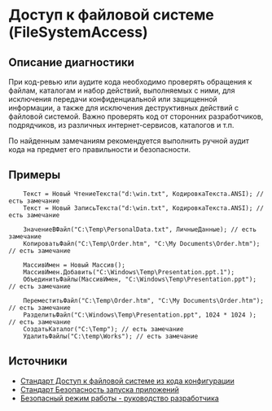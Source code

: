 # Доступ к файловой системе (FileSystemAccess)

<!-- Блоки выше заполняются автоматически, не трогать -->
## Описание диагностики
<!-- Описание диагностики заполняется вручную. Необходимо понятным языком описать смысл и схему работу -->
При код-ревью или аудите кода необходимо проверять обращения к файлам, каталогам и набор действий, выполняемых с ними, для исключения передачи конфиденциальной или защищенной информации, а также для исключения деструктивных действий с файловой системой.
Важно проверять код от сторонних разработчиков, подрядчиков, из различных интернет-сервисов, каталогов и т.п.

По найденным замечаниям рекомендуется выполнить ручной аудит кода на предмет его правильности и безопасности.

## Примеры
<!-- В данном разделе приводятся примеры, на которые диагностика срабатывает, а также можно привести пример, как можно исправить ситуацию -->
```bsl
    Текст = Новый ЧтениеТекста("d:\win.txt", КодировкаТекста.ANSI); // есть замечание
    Текст = Новый ЗаписьТекста("d:\win.txt", КодировкаТекста.ANSI); // есть замечание

    ЗначениеВФайл("C:\Temp\PersonalData.txt", ЛичныеДанные); // есть замечание
    КопироватьФайл("C:\Temp\Order.htm", "C:\My Documents\Order.htm"); // есть замечание

    МассивИмен = Новый Массив();
    МассивИмен.Добавить("C:\Windows\Temp\Presentation.ppt.1");
    ОбъединитьФайлы(МассивИмен, "C:\Windows\Temp\Presentation.ppt"); // есть замечание

    ПереместитьФайл("C:\Temp\Order.htm", "C:\My Documents\Order.htm"); // есть замечание
    РазделитьФайл("C:\Windows\Temp\Presentation.ppt", 1024 * 1024 ); // есть замечание
    СоздатьКаталог("C:\Temp"); // есть замечание
    УдалитьФайлы("C:\temp\Works"); // есть замечание
```

## Источники
<!-- Необходимо указывать ссылки на все источники, из которых почерпнута информация для создания диагностики -->
<!-- Примеры источников

* Источник: [Стандарт: Тексты модулей](https://its.1c.ru/db/v8std#content:456:hdoc)
* Полезная информация: [Отказ от использования модальных окон](https://its.1c.ru/db/metod8dev#content:5272:hdoc)
* Источник: [Cognitive complexity, ver. 1.4](https://www.sonarsource.com/docs/CognitiveComplexity.pdf) -->
* [Стандарт Доступ к файловой системе из кода конфигурации](https://its.1c.ru/db/v8std#content:542:hdoc)
* [Стандарт Безопасность запуска приложений](https://its.1c.ru/db/v8std#content:774:hdoc)
* [Безопасный режим работы - руководство разработчика](https://its.1c.ru/db/v8323doc#bookmark:dev:TI000000186)
